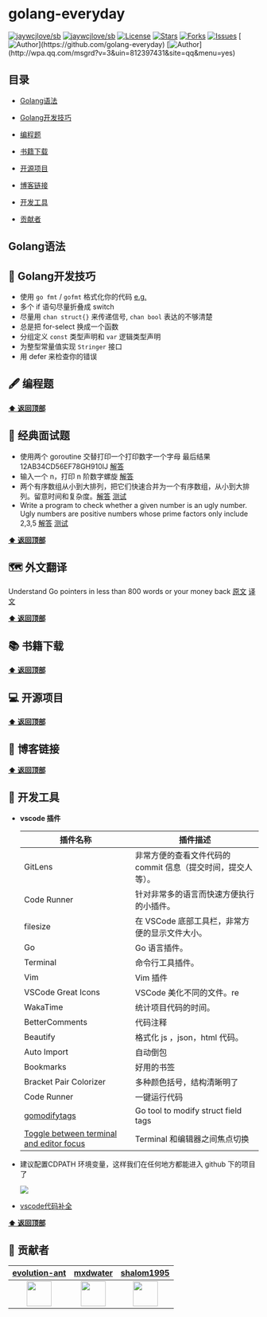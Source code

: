 # golang-everyday

[![jaywcjlove/sb](https://jaywcjlove.github.io/sb/ico/awesome.svg)](https://github.com/sindresorhus/awesome) [![jaywcjlove/sb](https://jaywcjlove.github.io/sb/lang/chinese.svg)](README-zh.md) [![License](https://img.shields.io/github/license/golang-everyday/golang-everyday.svg)](https://jitpack.io/#Coder-zheng/blockchain-note)  [![Stars](https://img.shields.io/github/stars/golang-everyday/golang-everyday.svg)](https://jitpack.io/#golang-everyday/golang-everyday)  [![Forks](https://img.shields.io/github/forks/golang-everyday/golang-everyday.svg)](https://jitpack.io/#golang-everyday/golang-everyday) [![Issues](https://img.shields.io/github/issues/golang-everyday/golang-everyday.svg)](https://jitpack.io/#golang-everyday/golang-everyday)
[![Author](https://img.shields.io/badge/Author-GolangEverydayGroup-black.svg?)](https://github.com/golang-everyday)
[![Author](https://img.shields.io/badge/QQ-812397431-yellow.svg?)](http://wpa.qq.com/msgrd?v=3&uin=812397431&site=qq&menu=yes)



## 目录

* [Golang语法](#Golang语法)

* [Golang开发技巧](#Golang开发技巧)
* [编程题](#编程题)
* [书籍下载](#书籍下载)
* [开源项目](#开源项目)
* [博客链接](#博客链接)
* [开发工具](#开发工具)
* [贡献者](#贡献者)



## Golang语法

## 🚀 Golang开发技巧

- 使用 `go fmt` / `gofmt` 格式化你的代码 [e.g.](https://github.com/golang-everyday/golang-everyday/blob/master/go-advice/format.md)
- 多个 if 语句尽量折叠成 switch
- 尽量用 `chan struct{}` 来传递信号, `chan bool` 表达的不够清楚
- 总是把 for-select 换成一个函数
- 分组定义 `const` 类型声明和 `var` 逻辑类型声明
- 为整型常量值实现 `Stringer` 接口
- 用 defer 来检查你的错误

## 🖋 编程题

**[⬆ 返回顶部](#目录)**

## 💸 经典面试题

* 使用两个 goroutine 交替打印一个打印数字一个字母   最后结果   12AB34CD56EF78GH910IJ  [解答](https://play.golang.org/p/CWWN5kl8Mpx)
* 输入一个 n，打印 n 阶数字螺旋 [解答](https://play.golang.org/p/M4iZ6aLhNA2)
* 两个有序数组从小到大排列，把它们快速合并为一个有序数组，从小到大排列。留意时间和复杂度。[解答](https://play.golang.org/p/BrSXW8vysaB) [测试](https://play.golang.org/p/1HS2qCxlRip)
* Write a program to check whether a given number is an ugly number.
  Ugly numbers are positive numbers whose prime factors only include 2,3,5 [解答](https://play.golang.org/p/qhfJAkyX0nF) [测试](https://play.golang.org/p/SCvzxa1aULA)

**[⬆ 返回顶部](#目录)**

## 🗺 外文翻译

Understand Go pointers in less than 800 words or your money back [原文](https://dave.cheney.net/2017/04/26/understand-go-pointers-in-less-than-800-words-or-your-money-back) [译文](https://github.com/golang-everyday/golang-everyday/blob/master/translate/go-point.md)

**[⬆ 返回顶部](#目录)**

## 📚 书籍下载

**[⬆ 返回顶部](#目录)**

## 💻 开源项目


**[⬆ 返回顶部](#目录)**

## 📝 博客链接

**[⬆ 返回顶部](#目录)**

## 🔨 开发工具

* **vscode 插件**

  | 插件名称                                                     | 插件描述                                                     |
  | ------------------------------------------------------------ | ------------------------------------------------------------ |
  | GitLens                                                      | 非常方便的查看文件代码的 commit 信息（提交时间，提交人等）。 |
  | Code Runner                                                  | 针对非常多的语言而快速方便执行的小插件。                     |
  | filesize                                                     | 在 VSCode 底部工具栏，非常方便的显示文件大小。               |
  | Go                                                           | Go 语言插件。                                                |
  | Terminal                                                     | 命令行工具插件。                                             |
  | Vim                                                          | Vim 插件                                                     |
  | VSCode Great Icons                                           | VSCode 美化不同的文件。re                                    |
  | WakaTime                                                     | 统计项目代码的时间。                                         |
  | BetterComments                                               | 代码注释                                                     |
  | Beautify                                                     | 格式化 js ，json，html 代码。                                |
  | Auto Import                                                  | 自动倒包                                                     |
  | Bookmarks                                                    | 好用的书签                                                   |
  | Bracket Pair Colorizer                                       | 多种颜色括号，结构清晰明了                                   |
  | Code Runner                                                  | 一键运行代码                                                 |
  | [gomodifytags](<https://github.com/fatih/gomodifytags>)      | Go tool to modify struct field tags                          |
  | [Toggle between terminal and editor focus](<http://landcareweb.com/questions/1443/zai-visual-studio-codezhong-qie-huan-bian-ji-qi-he-ji-cheng-zhong-duan-zhi-jian-de-jiao-dian>) | Terminal 和编辑器之间焦点切换                                |

* 建议配置CDPATH 环境变量，这样我们在任何地方都能进入 github 下的项目了

  ![](https://i.loli.net/2019/05/10/5cd5482665ef6.png)

* [vscode代码补全](https://github.com/Microsoft/vscode-go/blob/master/snippets/go.json)

**[⬆ 返回顶部](#目录)**

## 💐 贡献者

|      [evolution-ant](https://github.com/evolution-ant)       |           [mxdwater](https://github.com/mxdwater)            |         [shalom1995](https://github.com/shalom1995)          |
| :----------------------------------------------------------: | :----------------------------------------------------------: | :----------------------------------------------------------: |
| <a href="https://github.com/evolution-ant"><img src="https://avatars1.githubusercontent.com/u/24502661?s=460&v=4" width="50px"></a> | <a href="https://github.com/mxdwater"><img src="https://avatars0.githubusercontent.com/u/40318632?s=400&v=4" width="50px"></a> | <a href="https://github.com/shalom1995"><img src="https://avatars1.githubusercontent.com/u/39236504?s=460&v=4" width="50px"></a> |

